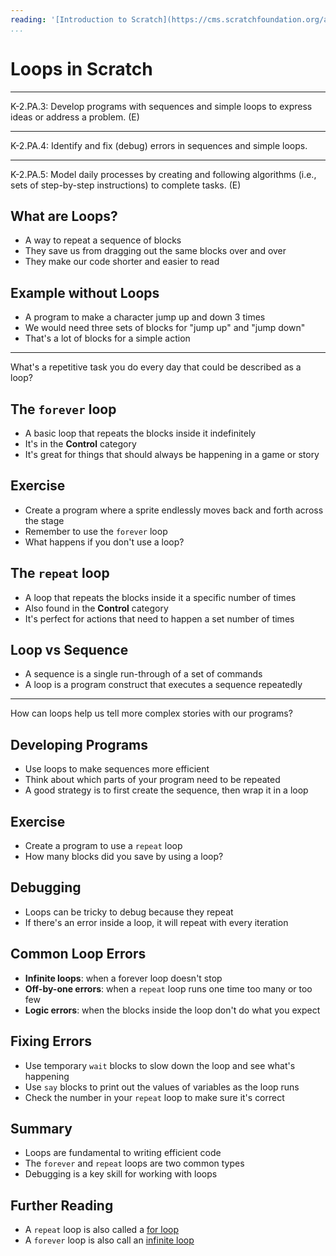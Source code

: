 ```yaml
---
reading: '[Introduction to Scratch](https://cms.scratchfoundation.org/assets/c914f147-0311-4292-bf5b-f97429ccfcc8)'
...
```


# Loops in Scratch

---

K-2.PA.3: Develop programs with sequences and simple loops to express ideas or address a problem. (E)

---

K-2.PA.4: Identify and fix (debug) errors in sequences and simple loops.

---

K-2.PA.5: Model daily processes by creating and following algorithms (i.e., sets of step-by-step instructions) to complete tasks. (E)

## What are Loops?

- A way to repeat a sequence of blocks
- They save us from dragging out the same blocks over and over
- They make our code shorter and easier to read

## Example without Loops

- A program to make a character jump up and down 3 times
- We would need three sets of blocks for "jump up" and "jump down"
- That's a lot of blocks for a simple action

---

What's a repetitive task you do every day that could be described as a loop?

## The `forever` loop

- A basic loop that repeats the blocks inside it indefinitely
- It's in the **Control** category
- It's great for things that should always be happening in a game or story

## Exercise

- Create a program where a sprite endlessly moves back and forth across the stage
- Remember to use the `forever` loop
- What happens if you don't use a loop?

## The `repeat` loop

- A loop that repeats the blocks inside it a specific number of times
- Also found in the **Control** category
- It's perfect for actions that need to happen a set number of times

## Loop vs Sequence

- A sequence is a single run-through of a set of commands
- A loop is a program construct that executes a sequence repeatedly

---

How can loops help us tell more complex stories with our programs?

## Developing Programs

- Use loops to make sequences more efficient
- Think about which parts of your program need to be repeated
- A good strategy is to first create the sequence, then wrap it in a loop

## Exercise

- Create a program to use a `repeat` loop
- How many blocks did you save by using a loop?

## Debugging

- Loops can be tricky to debug because they repeat
- If there's an error inside a loop, it will repeat with every iteration

## Common Loop Errors

- **Infinite loops**: when a forever loop doesn't stop
- **Off-by-one errors**: when a `repeat` loop runs one time too many or too few
- **Logic errors**: when the blocks inside the loop don't do what you expect

## Fixing Errors

- Use temporary `wait` blocks to slow down the loop and see what's happening
- Use `say` blocks to print out the values of variables as the loop runs
- Check the number in your `repeat` loop to make sure it's correct

## Summary

- Loops are fundamental to writing efficient code
- The `forever` and `repeat` loops are two common types
- Debugging is a key skill for working with loops

## Further Reading

- A `repeat` loop is also called a [for loop](https://en.wikipedia.org/wiki/For_loop)
- A `forever` loop is also call an [infinite loop](https://en.wikipedia.org/wiki/Infinite_loop)
